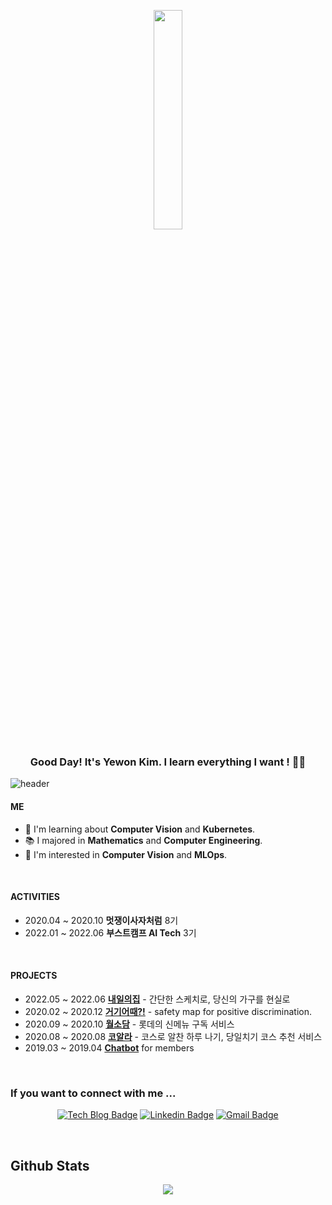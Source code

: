 
<p align="center"> 
 <img src="https://user-images.githubusercontent.com/56240088/105873956-62b27200-603f-11eb-9718-3f43b00cf7ed.png" align="center" width="30%">
</p>

### <div align="center">Good Day! It's Yewon Kim. I learn everything I want !  👨‍💻 </div>  
  

![header](https://capsule-render.vercel.app/api?type=rect&color=gradient&height=1)

#### ME
- 🌱 I'm learning about **Computer Vision** and **Kubernetes**.
- 📚 I majored in **Mathematics** and **Computer Engineering**.
- 💖 I'm interested in **Computer Vision** and **MLOps**.


<br/>

#### ACTIVITIES
- 2020.04 ~ 2020.10 **멋쟁이사자처럼** 8기
- 2022.01 ~ 2022.06 **부스트캠프 AI Tech** 3기
  
<br/>

#### PROJECTS

- 2022.05 ~ 2022.06 [**내일의집**](https://github.com/boostcampaitech3/final-project-level3-cv-02) - 간단한 스케치로, 당신의 가구를 현실로
- 2020.02 ~ 2020.12 [**거기어때?!**](https://github.com/Yewon-dev/safety_map) - safety map for positive discrimination.
- 2020.09 ~ 2020.10 [**월소담**](https://github.com/Yewon-dev/wolsodam) - 롯데의 신메뉴 구독 서비스
- 2020.08 ~ 2020.08 [**코알라**](https://github.com/Yewon-dev/koala) - 코스로 알찬 하루 나기, 당일치기 코스 추천 서비스
- 2019.03 ~ 2019.04 [**Chatbot**](https://github.com/Yewon-dev/chatbot-TAVE) for members


  

<br/>  


### If you want to connect with me ...  
<div align="center">
 
[![Tech Blog Badge](http://img.shields.io/badge/-Tech%20blog-black?style=flat-square&logo=github&link=https://devye.tistory.com/)](https://devye.tistory.com/) [![Linkedin Badge](https://img.shields.io/badge/-LinkedIn-blue?style=flat-square&logo=Linkedin&logoColor=white&link=https://linkedin.com/in/yewon-kim-545004203)](https://linkedin.com/in/yewon-kim-545004203) [![Gmail Badge](https://img.shields.io/badge/Gmail-d14836?style=flat-square&logo=Gmail&logoColor=white&link=mailto:yewon.devv@gmail.com)](mailto:yewon.devv@gmail.com)

</div>  
  

<br/>  


## Github Stats  
<div align="center"><img src="https://github-readme-stats.vercel.app/api?username=Yewon-dev&show_icons=true&count_private=true&hide_border=true&theme=tokyonight" align="center" /></div>  
<br/>  


